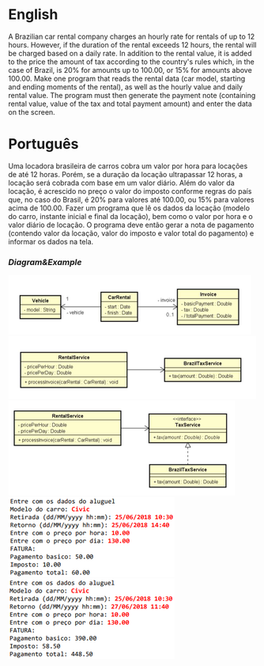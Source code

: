 # English
A Brazilian car rental company charges an hourly rate for rentals of up to
12 hours. However, if the duration of the rental exceeds 12 hours, the rental will be
charged based on a daily rate. In addition to the rental value, it is added to the
price the amount of tax according to the country's rules which, in the case of Brazil, is 20%
for amounts up to 100.00, or 15% for amounts above 100.00. Make one
program that reads the rental data (car model, starting and ending moments of the
rental), as well as the hourly value and daily rental value. The program
must then generate the payment note (containing rental value, value of the
tax and total payment amount) and enter the data on the screen.

# Português
Uma locadora brasileira de carros cobra um valor por hora para locações de até
12 horas. Porém, se a duração da locação ultrapassar 12 horas, a locação será
cobrada com base em um valor diário. Além do valor da locação, é acrescido no
preço o valor do imposto conforme regras do país que, no caso do Brasil, é 20%
para valores até 100.00, ou 15% para valores acima de 100.00. Fazer um
programa que lê os dados da locação (modelo do carro, instante inicial e final da
locação), bem como o valor por hora e o valor diário de locação. O programa
deve então gerar a nota de pagamento (contendo valor da locação, valor do
imposto e valor total do pagamento) e informar os dados na tela.

### <i/>Diagram&Example
![Diagram](https://github.com/gabriel-asevedo/JavaExercises/blob/main/Exercises/022/Car_rental_interface/assets/diagram1.png)
![Diagram](https://github.com/gabriel-asevedo/JavaExercises/blob/main/Exercises/022/Car_rental_interface/assets/diagram2.png)
![Diagram](https://github.com/gabriel-asevedo/JavaExercises/blob/main/Exercises/022/Car_rental_interface/assets/diagram3.png)
</br>
![Diagram](https://github.com/gabriel-asevedo/JavaExercises/blob/main/Exercises/022/Car_rental_interface/assets/example1.png)
![Diagram](https://github.com/gabriel-asevedo/JavaExercises/blob/main/Exercises/022/Car_rental_interface/assets/example2.png)
